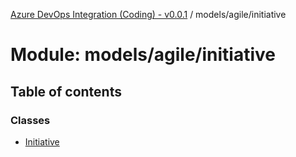 [Azure DevOps Integration (Coding) - v0.0.1](../README.md) / models/agile/initiative

# Module: models/agile/initiative

## Table of contents

### Classes

- [Initiative](../classes/models_agile_initiative.Initiative.md)
